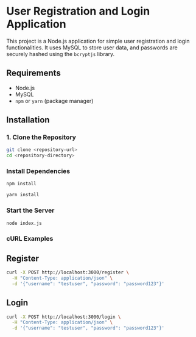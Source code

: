 # User Registration and Login Application

This project is a Node.js application for simple user registration and login functionalities. It uses MySQL to store user data, and passwords are securely hashed using the `bcryptjs` library.

## Requirements

- Node.js
- MySQL
- `npm` or `yarn` (package manager)

## Installation

### 1. Clone the Repository

```bash
git clone <repository-url>
cd <repository-directory>
```

### Install Dependencies
```bash
npm install

yarn install
```

### Start the Server
```bash
node index.js
```

### cURL Examples

## Register

```bash
curl -X POST http://localhost:3000/register \
  -H "Content-Type: application/json" \
  -d '{"username": "testuser", "password": "password123"}'
```

## Login

```bash
curl -X POST http://localhost:3000/login \
  -H "Content-Type: application/json" \
  -d '{"username": "testuser", "password": "password123"}'
```

